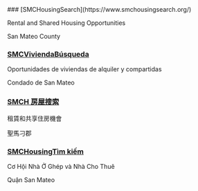 <RenderIf language="en">
### [SMCHousingSearch](https://www.smchousingsearch.org/)

Rental and Shared Housing Opportunities

San Mateo County
</RenderIf>
<RenderIf language="es">

### [SMCViviendaBúsqueda](http://www.socialserve.com/dbh/ViewUnit/663044?ch=SMC&hm=kt9oO6pN)

Oportunidades de viviendas de alquiler y compartidas

Condado de San Mateo
</RenderIf>
<RenderIf language="zh">

### [SMCH 房屋搜索](http://www.socialserve.com/dbh/ViewUnit/663044?ch=SMC&hm=kt9oO6pN)

租賃和共享住房機會

聖馬刁郡
</RenderIf>
<RenderIf language="vi">

### [SMCHousingTìm kiếm](http://www.socialserve.com/dbh/ViewUnit/663044?ch=SMC&hm=kt9oO6pN)

Cơ Hội Nhà Ở Ghép và Nhà Cho Thuê

Quận San Mateo
</RenderIf>
